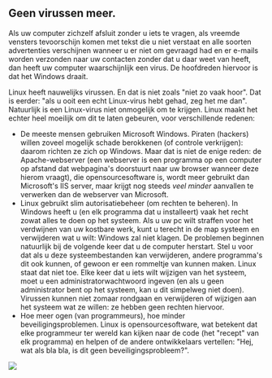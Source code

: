 

<div id="corps">

<h2>Geen virussen meer.</h2>

Als uw computer zichzelf afsluit zonder u iets te vragen, als vreemde vensters tevoorschijn komen met tekst die u niet verstaat en alle soorten advertenties verschijnen wanneer u er niet om gevraagd had en er e-mails worden verzonden naar uw contacten zonder dat u daar weet van heeft, dan heeft uw computer waarschijnlijk een virus. De hoofdreden hiervoor is dat het Windows draait.

Linux heeft nauwelijks virussen. En dat is niet zoals "niet zo vaak hoor". Dat is eerder: "als u ooit een echt Linux-virus hebt gehad, zeg het me dan". Natuurlijk is een Linux-virus niet onmogelijk om te krijgen. Linux maakt het echter heel moeilijk om dit te laten gebeuren, voor verschillende redenen:

<ul>

<li>De meeste mensen gebruiken Microsoft Windows. Piraten (hackers)
willen zoveel mogelijk schade berokkenen (of controle verkrijgen):
daarom richten ze zich op Windows. Maar dat is niet de enige reden:
de Apache-webserver (een webserver is een programma op een computer
op afstand dat webpagina's doorstuurt naar uw browser wanneer deze
hierom vraagt), die opensourcesoftware is, wordt meer gebruikt
dan Microsoft's IIS server, maar krijgt nog steeds <i>veel minder</i>
aanvallen te verwerken dan de webserver van Microsoft.</li>

<li>Linux gebruikt slim autorisatiebeheer (om rechten te beheren).
In Windows heeft u (en elk programma dat u installeert) vaak het recht
zowat alles te doen op het systeem. Als u uw pc wilt straffen voor het
verdwijnen van uw kostbare werk, kunt u terecht in de map systeem en
verwijderen wat u wilt: Windows zal niet klagen. De problemen beginnen
natuurlijk bij de volgende keer dat u de computer herstart.
Stel u voor dat als u deze systeembestanden kan verwijderen, andere
programma's dit ook kunnen, of gewoon er een rommeltje van kunnen maken.
Linux staat dat niet toe. Elke keer dat u iets wilt wijzigen van het
systeem, moet u een administratorwachtwoord ingeven (en als u geen
administrator bent op het systeem, kan u dit simpelweg niet doen).
Virussen kunnen niet zomaar rondgaan en verwijderen of wijzigen
aan het systeem wat ze willen: ze hebben geen rechten hiervoor.</li>

<li>Hoe meer ogen (van programmeurs), hoe minder beveiligingsproblemen.
Linux is opensourcesoftware, wat betekent dat elke programmeur ter wereld
kan kijken naar de code (het "recept" van elk programma) en helpen of de
andere ontwikkelaars vertellen: "Hej, wat als bla bla, is dit geen beveiligingsprobleem?".</li>

</ul>

<img src="Images/viruses_thumb.png" />

</div>


